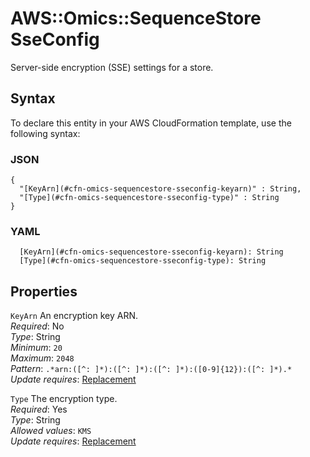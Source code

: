 # AWS::Omics::SequenceStore SseConfig<a name="aws-properties-omics-sequencestore-sseconfig"></a>

Server\-side encryption \(SSE\) settings for a store\.

## Syntax<a name="aws-properties-omics-sequencestore-sseconfig-syntax"></a>

To declare this entity in your AWS CloudFormation template, use the following syntax:

### JSON<a name="aws-properties-omics-sequencestore-sseconfig-syntax.json"></a>

```
{
  "[KeyArn](#cfn-omics-sequencestore-sseconfig-keyarn)" : String,
  "[Type](#cfn-omics-sequencestore-sseconfig-type)" : String
}
```

### YAML<a name="aws-properties-omics-sequencestore-sseconfig-syntax.yaml"></a>

```
  [KeyArn](#cfn-omics-sequencestore-sseconfig-keyarn): String
  [Type](#cfn-omics-sequencestore-sseconfig-type): String
```

## Properties<a name="aws-properties-omics-sequencestore-sseconfig-properties"></a>

`KeyArn`  <a name="cfn-omics-sequencestore-sseconfig-keyarn"></a>
An encryption key ARN\.  
*Required*: No  
*Type*: String  
*Minimum*: `20`  
*Maximum*: `2048`  
*Pattern*: `.*arn:([^: ]*):([^: ]*):([^: ]*):([0-9]{12}):([^: ]*).*`  
*Update requires*: [Replacement](https://docs.aws.amazon.com/AWSCloudFormation/latest/UserGuide/using-cfn-updating-stacks-update-behaviors.html#update-replacement)

`Type`  <a name="cfn-omics-sequencestore-sseconfig-type"></a>
The encryption type\.  
*Required*: Yes  
*Type*: String  
*Allowed values*: `KMS`  
*Update requires*: [Replacement](https://docs.aws.amazon.com/AWSCloudFormation/latest/UserGuide/using-cfn-updating-stacks-update-behaviors.html#update-replacement)